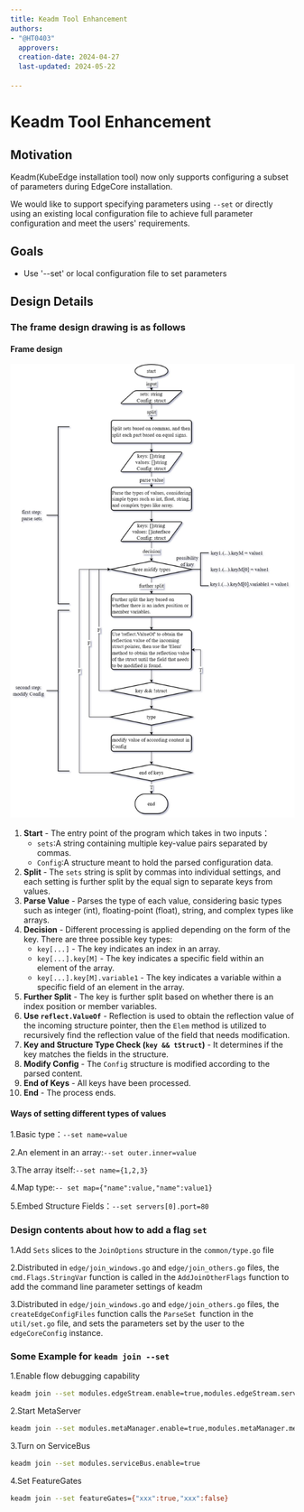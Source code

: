```yaml
---
title: Keadm Tool Enhancement
authors:
- "@HT0403"
  approvers:
  creation-date: 2024-04-27
  last-updated: 2024-05-22

---
```


# Keadm Tool Enhancement

## Motivation

Keadm(KubeEdge installation tool) now only supports configuring a subset of parameters during EdgeCore installation.

We would like to support specifying parameters using `--set` or directly using an existing local configuration file to achieve full parameter configuration and meet the users' requirements. 

## Goals

- Use '--set' or local configuration file to set parameters

## Design Details

### The frame design drawing is as follows

#### Frame design 

![](keadm-tool-enhancement.png)

1. **Start** - The entry point of the program which takes in two inputs：
   - `sets`:A string containing multiple key-value pairs separated by commas.
   - `Config`:A structure meant to hold the parsed configuration data.
2. **Split** - The `sets` string is split by commas into individual settings, and each setting is further split by the equal sign to separate keys from values.
3. **Parse Value** - Parses the type of each value, considering basic types such as integer (int), floating-point (float), string, and complex types like arrays.
4. **Decision** - Different processing is applied depending on the form of the key. There are three possible key types:
   - `key[...]` - The key indicates an index in an array.
   - `key[...].key[M]` - The key indicates a specific field within an element of the array.
   - `key[...].key[M].variable1` - The key indicates a variable within a specific field of an element in the array.
5. **Further Split** - The key is further split based on whether there is an index position or member variables.
6. **Use `reflect.ValueOf`** - Reflection is used to obtain the reflection value of the incoming structure pointer, then the `Elem` method is utilized to recursively find the reflection value of the field that needs modification.
7. **Key and Structure Type Check (`key && tStruct`)** - It determines if the key matches the fields in the structure.
8. **Modify Config** - The `Config` structure is modified according to the parsed content.
9. **End of Keys** - All keys have been processed.
10. **End** - The process ends.

#### Ways of setting different types of values

1.Basic type：`--set name=value`

2.An element in an array:`--set outer.inner=value`

3.The array itself:`--set name={1,2,3}`

4.Map type:`-- set map={"name":value,"name":value1}`

5.Embed Structure Fields：`--set servers[0].port=80`

 ###  Design contents about how to add a flag `set` 

1.Add `Sets` slices to the `JoinOptions` structure in the `common/type.go` file

2.Distributed in `edge/join_windows.go` and `edge/join_others.go` files, the `cmd.Flags.StringVar` function is called in the `AddJoinOtherFlags` function to add the command line parameter settings of keadm

3.Distributed in `edge/join_windows.go` and `edge/join_others.go` files, the `createEdgeConfigFiles` function calls the `ParseSet `function in the `util/set.go` file, and sets the parameters set by the user to the `edgeCoreConfig` instance.

### Some Example for `keadm join --set`

1.Enable flow debugging capability

```bash
keadm join --set modules.edgeStream.enable=true,modules.edgeStream.server=<CLOUDCORE_IP>:<TUNNEL_PORT>
```

2.Start MetaServer

```bash
keadm join --set modules.metaManager.enable=true,modules.metaManager.metaServer.enable=true,modules.metaManager.metaServer.serviceAccountIssuers={xx,xx},modules.metaManager.remoteQueryTimeout=32
```

3.Turn on ServiceBus

```bash
keadm join --set modules.serviceBus.enable=true
```

4.Set FeatureGates

```bash
keadm join --set featureGates={"xxx":true,"xxx":false}
```

